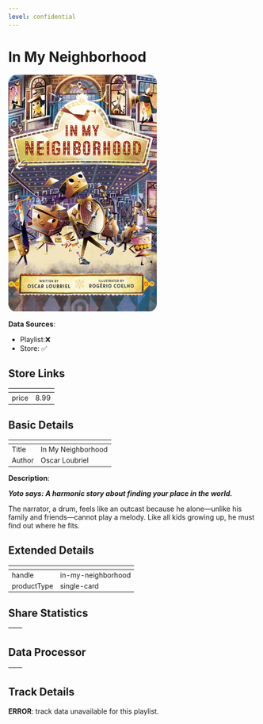 ```yaml
---
level: confidential
---
```

# In My Neighborhood

![card_[g2Qkf].png](../../img/cards/card_[g2Qkf].png)

**Data Sources**: 

- Playlist:❌
- Store: ✅


## Store Links

| <!-- --> | <!-- --> |
| - | - |
| price | 8.99 |


## Basic Details

| <!-- --> | <!-- --> |
| - | - |
| Title | In My Neighborhood |
| Author | Oscar Loubriel |

**Description**:

_**Yoto says: A harmonic story about finding your place in the world.**_

The narrator, a drum, feels like an outcast because he alone―unlike his family and friends―cannot play a melody. Like all kids growing up, he must find out where he fits.


## Extended Details

| <!-- --> | <!-- --> |
| - | - |
| handle | in-my-neighborhood |
| productType | single-card |


## Share Statistics

| <!-- --> | <!-- --> |
| - | - |


## Data Processor

| <!-- --> | <!-- --> |
| - | - |


## Track Details

**ERROR**: track data unavailable for this playlist.

